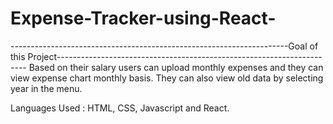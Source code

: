 # Expense-Tracker-using-React-

---------------------------------------------------------------------Goal of this  Project----------------------------------------------------------------------
Based on their salary users can upload monthly expenses and they can view expense chart monthly basis. They can also view old data by selecting year in the menu.

Languages Used : HTML, CSS, Javascript and React.
